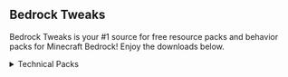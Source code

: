 ## Bedrock Tweaks

Bedrock Tweaks is your #1 source for free resource packs and behavior packs for Minecraft Bedrock! Enjoy the downloads below.
<script async defer src="https://buttons.github.io/buttons.js">
</script>
<link rel="stylesheet" href="{{ '/assets/css/style.css?v=' | append: site.github.build_revision | relative_url }}">
<details close>
<summary>Technical Packs</summary>
<br>
Download Button:<br>
<a class="github-button" href="https://www.google.com" data-icon="octicon-download" data-size="large" aria-label="Download">Download</a>
<br><br>
</details>

